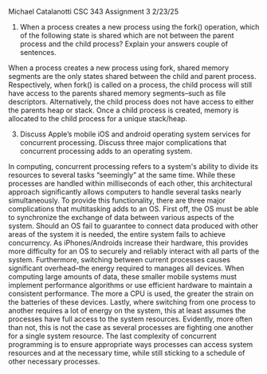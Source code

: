 Michael Catalanotti
CSC 343
Assignment 3
2/23/25
1. When a process creates a new process using the fork() operation, which of the following state is shared which are not between the parent process and the child process? Explain your answers couple of sentences.

When a process creates a new process using fork, shared memory segments are the only states
shared between the child and parent process. Respectively, when fork() is called on a process,
the child process will still have access to the parents shared memory segments–such as file descriptors.
Alternatively, the child process does not have access to either the parents heap or stack.
Once a child process is created, memory is allocated to the child process for a unique stack/heap.


3. Discuss Apple’s mobile iOS and android operating system services for concurrent processing. Discuss three major complications that concurrent processing adds to an operating system. 
	
In computing, concurrent processing refers to a system's ability to divide its resources 
to several tasks “seemingly” at the same time. While these processes are handled within milliseconds
of each other, this architectural approach significantly allows computers to handle several 
tasks nearly simultaneously. To provide this functionality, there are three major complications 
that multitasking adds to an OS. First off, the OS must be able to synchronize the exchange of data 
between various aspects of the system. Should an OS fail to guarantee to connect data produced 
with other areas of the system it is needed, the entire system  fails to achieve concurrency. 
As iPhones/Androids increase their hardware, this provides more difficulty for an OS to securely 
and reliably interact with all parts of the system. Furthermore, switching between current processes 
causes significant overhead–the energy required to manages all devices. When computing large amounts 
of data, these smaller mobile systems must implement performance algorithms or use efficient hardware
to maintain a consistent performance. The more a CPU is used, the greater the strain on the batteries
of these devices. Lastly,  where switching from one process to another requires a lot of energy on
the system, this at least assumes the processes have full access to the system resources. 
Evidently, more often than not, this is not the case as several processes are fighting one
another for a single system resource. The last complexity of concurrent programming is to 
ensure appropriate ways processes can access system resources and at the necessary time, 
while still sticking to a schedule of other necessary processes.
